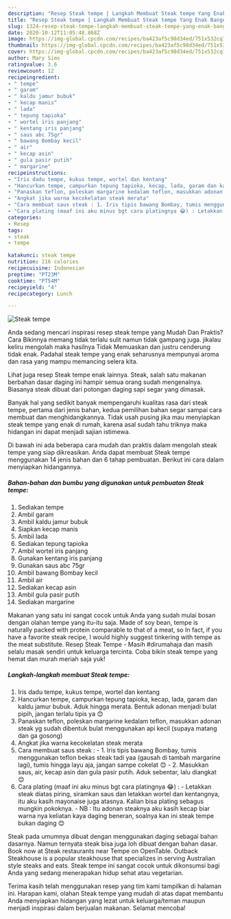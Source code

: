 ```yaml
---
description: "Resep Steak tempe | Langkah Membuat Steak tempe Yang Enak Banget"
title: "Resep Steak tempe | Langkah Membuat Steak tempe Yang Enak Banget"
slug: 1324-resep-steak-tempe-langkah-membuat-steak-tempe-yang-enak-banget
date: 2020-10-12T11:05:48.868Z
image: https://img-global.cpcdn.com/recipes/ba423af5c98d34ed/751x532cq70/steak-tempe-foto-resep-utama.jpg
thumbnail: https://img-global.cpcdn.com/recipes/ba423af5c98d34ed/751x532cq70/steak-tempe-foto-resep-utama.jpg
cover: https://img-global.cpcdn.com/recipes/ba423af5c98d34ed/751x532cq70/steak-tempe-foto-resep-utama.jpg
author: Mary Sims
ratingvalue: 3.6
reviewcount: 12
recipeingredient:
- " tempe"
- " garam"
- " kaldu jamur bubuk"
- " kecap manis"
- " lada"
- " tepung tapioka"
- " wortel iris panjang"
- " kentang iris panjang"
- " saus abc 75gr"
- " bawang Bombay kecil"
- " air"
- " kecap asin"
- " gula pasir putih"
- " margarine"
recipeinstructions:
- "Iris dadu tempe, kukus tempe, wortel dan kentang"
- "Hancurkan tempe, campurkan tepung tapioka, kecap, lada, garam dan kaldu jamur bubuk. Aduk hingga merata. Bentuk adonan menjadi bulat pipih, jangan terlalu tipis ya 😊"
- "Panaskan teflon, poleskan margarine kedalam teflon, masukkan adonan steak yg sudah dibentuk bulat menggunakan api kecil (supaya matang dan ga gosong)"
- "Angkat jika warna kecokelatan steak merata"
- "Cara membuat saus steak : 1. Iris tipis bawang Bombay, tumis menggunakan teflon bekas steak tadi yaa (gausah di tambah margarine lagi), tumis hingga layu aja, jangan sampe cokelat 😊 2. Masukkan saus, air, kecap asin dan gula pasir putih. Aduk sebentar, lalu diangkat 😊"
- "Cara plating (maaf ini aku minus bgt cara platingnya 😂) : Letakkan steak diatas piring, siramkan saus dan letakkan wortel dan kentangnya, itu aku kasih mayonaise juga atasnya. Kalian bisa plating sebagus mungkin pokoknya.  NB : Itu adonan steaknya aku kasih kecap biar warna nya keliatan kaya daging beneran, soalnya kan ini steak tempe bukan daging 😊"
categories:
- Resep
tags:
- steak
- tempe

katakunci: steak tempe 
nutrition: 216 calories
recipecuisine: Indonesian
preptime: "PT23M"
cooktime: "PT54M"
recipeyield: "4"
recipecategory: Lunch

---
```



![Steak tempe](https://img-global.cpcdn.com/recipes/ba423af5c98d34ed/751x532cq70/steak-tempe-foto-resep-utama.jpg)

Anda sedang mencari inspirasi resep steak tempe yang Mudah Dan Praktis? Cara Bikinnya memang tidak terlalu sulit namun tidak gampang juga. jikalau keliru mengolah maka hasilnya Tidak Memuaskan dan justru cenderung tidak enak. Padahal steak tempe yang enak seharusnya mempunyai aroma dan rasa yang mampu memancing selera kita.

Lihat juga resep Steak tempe enak lainnya. Steak, salah satu makanan berbahan dasar daging ini hampir semua orang sudah mengenalnya. Biasanya steak dibuat dari potongan daging sapi segar yang dimasak.

Banyak hal yang sedikit banyak mempengaruhi kualitas rasa dari steak tempe, pertama dari jenis bahan, kedua pemilihan bahan segar sampai cara membuat dan menghidangkannya. Tidak usah pusing jika mau menyiapkan steak tempe yang enak di rumah, karena asal sudah tahu triknya maka hidangan ini dapat menjadi sajian istimewa.


Di bawah ini ada beberapa cara mudah dan praktis dalam mengolah steak tempe yang siap dikreasikan. Anda dapat membuat Steak tempe menggunakan 14 jenis bahan dan 6 tahap pembuatan. Berikut ini cara dalam menyiapkan hidangannya.

<!--inarticleads1-->

##### Bahan-bahan dan bumbu yang digunakan untuk pembuatan Steak tempe:

1. Sediakan  tempe
1. Ambil  garam
1. Ambil  kaldu jamur bubuk
1. Siapkan  kecap manis
1. Ambil  lada
1. Sediakan  tepung tapioka
1. Ambil  wortel iris panjang
1. Gunakan  kentang iris panjang
1. Gunakan  saus abc 75gr
1. Ambil  bawang Bombay kecil
1. Ambil  air
1. Sediakan  kecap asin
1. Ambil  gula pasir putih
1. Sediakan  margarine


Makanan yang satu ini sangat cocok untuk Anda yang sudah mulai bosan dengan olahan tempe yang itu-itu saja. Made of soy bean, tempe is naturally packed with protein comparable to that of a meat, so In fact, if you have a favorite steak recipe, I would highly suggest tinkering with tempe as the meat substitute. Resep Steak Tempe - Masih #dirumahaja dan masih selalu masak sendiri untuk keluarga tercinta. Coba bikin steak tempe yang hemat dan murah meriah saja yuk! 

<!--inarticleads2-->

##### Langkah-langkah membuat Steak tempe:

1. Iris dadu tempe, kukus tempe, wortel dan kentang
1. Hancurkan tempe, campurkan tepung tapioka, kecap, lada, garam dan kaldu jamur bubuk. Aduk hingga merata. Bentuk adonan menjadi bulat pipih, jangan terlalu tipis ya 😊
1. Panaskan teflon, poleskan margarine kedalam teflon, masukkan adonan steak yg sudah dibentuk bulat menggunakan api kecil (supaya matang dan ga gosong)
1. Angkat jika warna kecokelatan steak merata
1. Cara membuat saus steak : - 1. Iris tipis bawang Bombay, tumis menggunakan teflon bekas steak tadi yaa (gausah di tambah margarine lagi), tumis hingga layu aja, jangan sampe cokelat 😊 - 2. Masukkan saus, air, kecap asin dan gula pasir putih. Aduk sebentar, lalu diangkat 😊
1. Cara plating (maaf ini aku minus bgt cara platingnya 😂) : - Letakkan steak diatas piring, siramkan saus dan letakkan wortel dan kentangnya, itu aku kasih mayonaise juga atasnya. Kalian bisa plating sebagus mungkin pokoknya.  - NB : Itu adonan steaknya aku kasih kecap biar warna nya keliatan kaya daging beneran, soalnya kan ini steak tempe bukan daging 😊


Steak pada umumnya dibuat dengan menggunakan daging sebagai bahan dasarnya. Namun ternyata steak bisa juga loh dibuat dengan bahan dasar. Book now at Steak restaurants near Tempe on OpenTable. Outback Steakhouse is a popular steakhouse that specializes in serving Australian style steaks and eats. Steak tempe ini sangat cocok untuk dikonsumsi bagi Anda yang sedang menerapakan hidup sehat atau vegetarian. 

Terima kasih telah menggunakan resep yang tim kami tampilkan di halaman ini. Harapan kami, olahan Steak tempe yang mudah di atas dapat membantu Anda menyiapkan hidangan yang lezat untuk keluarga/teman maupun menjadi inspirasi dalam berjualan makanan. Selamat mencoba!

